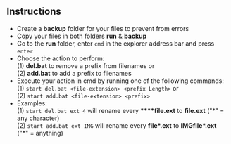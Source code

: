 ## Instructions

- Create a **backup** folder for your files to prevent from errors
- Copy your files in both folders **run** & **backup**
- Go to the **run** folder, enter `cmd` in the explorer address bar and press `enter`
- Choose the action to perform: <br />
(1) **del.bat** to remove a prefix from filenames or <br />
(2) **add.bat** to add a prefix to filenames
- Execute your action in cmd by running one of the following commands: <br />
(1) `start del.bat <file-extension> <prefix Length>` or <br />
(2) `start add.bat <file-extension> <prefix>`
- Examples: <br />
(1) `start del.bat ext 4` will rename every **\*\*\*\*file.ext** to **file.ext** ("\*" = any character) <br />
(2) `start add.bat ext IMG` will rename every **file\*.ext** to **IMGfile\*.ext** ("\*" = anything)
